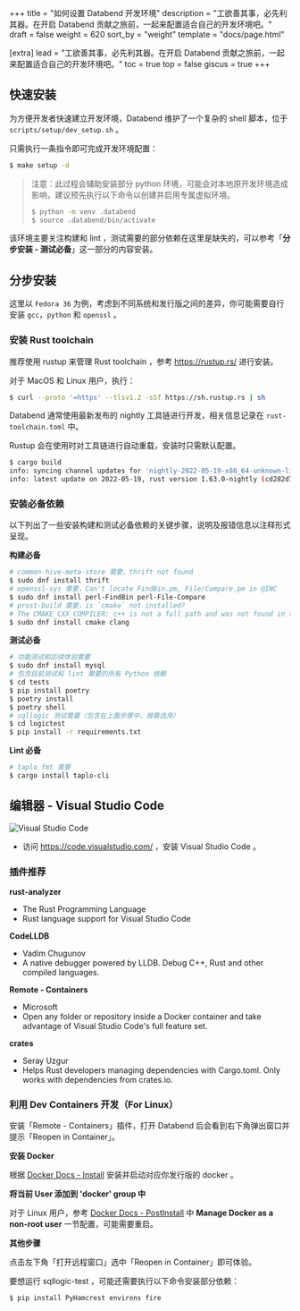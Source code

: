 +++
title = "如何设置 Databend 开发环境"
description = "工欲善其事，必先利其器。在开启 Databend 贡献之旅前，一起来配置适合自己的开发环境吧。"
draft = false
weight = 620
sort_by = "weight"
template = "docs/page.html"

[extra]
lead = "工欲善其事，必先利其器。在开启 Databend 贡献之旅前，一起来配置适合自己的开发环境吧。"
toc = true
top = false
giscus = true
+++

## 快速安装

为方便开发者快速建立开发环境，Databend 维护了一个复杂的 shell 脚本，位于 `scripts/setup/dev_setup.sh` 。

只需执行一条指令即可完成开发环境配置：

```bash
$ make setup -d
```

> 注意：此过程会辅助安装部分 python 环境，可能会对本地原开发环境造成影响，建议预先执行以下命令以创建并启用专属虚拟环境。
> 
> ```bash
> $ python -m venv .databend
> $ source .databend/bin/activate
> ```

该环境主要关注构建和 lint ，测试需要的部分依赖在这里是缺失的，可以参考「**分步安装 - 测试必备**」这一部分的内容安装。

## 分步安装

这里以 `Fedora 36` 为例，考虑到不同系统和发行版之间的差异，你可能需要自行安装 `gcc`，`python` 和 `openssl` 。

### 安装 Rust toolchain

推荐使用 rustup 来管理 Rust toolchain ，参考 <https://rustup.rs/> 进行安装。

对于 MacOS 和 Linux 用户，执行：

```bash
$ curl --proto '=https' --tlsv1.2 -sSf https://sh.rustup.rs | sh
```

Databend 通常使用最新发布的 nightly 工具链进行开发，相关信息记录在 `rust-toolchain.toml` 中。

Rustup 会在使用时对工具链进行自动重载，安装时只需默认配置。

```bash
$ cargo build
info: syncing channel updates for 'nightly-2022-05-19-x86_64-unknown-linux-gnu'
info: latest update on 2022-05-19, rust version 1.63.0-nightly (cd282d7f7 2022-05-18)
```

### 安装必备依赖

以下列出了一些安装构建和测试必备依赖的关键步骤，说明及报错信息以注释形式呈现。

**构建必备**

```bash
# common-hive-meta-store 需要，thrift not found
$ sudo dnf install thrift
# openssl-sys 需要，Can't locate FindBin.pm, File/Compare.pm in @INC
$ sudo dnf install perl-FindBin perl-File-Compare
# prost-build 需要，is `cmake` not installed?
# The CMAKE_CXX_COMPILER: c++ is not a full path and was not found in the PATH.，安装 clang 时也会安装 gcc-c++ 和 llvm
$ sudo dnf install cmake clang
```

**测试必备**

```bash
# 功能测试和后续体验需要
$ sudo dnf install mysql
# 包含目前测试和 lint 需要的所有 Python 依赖
$ cd tests
$ pip install poetry
$ poetry install
$ poetry shell
# sqllogic 测试需要（包含在上面步骤中，按需选用）
$ cd logictest
$ pip install -r requirements.txt
```

**Lint 必备**

```bash
# taplo fmt 需要
$ cargo install taplo-cli
```

## 编辑器 - Visual Studio Code

![Visual Studio Code](https://code.visualstudio.com/assets/home/home-screenshot-linux-lg.png)

- 访问 <https://code.visualstudio.com/> ，安装 Visual Studio Code 。

### 插件推荐

**rust-analyzer**

- The Rust Programming Language
- Rust language support for Visual Studio Code

**CodeLLDB**

- Vadim Chugunov
- A native debugger powered by LLDB. Debug C++, Rust and other compiled languages.

**Remote - Containers**

- Microsoft
- Open any folder or repository inside a Docker container and take advantage of Visual Studio Code's full feature set.

**crates**

- Seray Uzgur
- Helps Rust developers managing dependencies with Cargo.toml. Only works with dependencies from crates.io.

### 利用 Dev Containers 开发（For Linux）

安装「Remote - Containers」插件，打开 Databend 后会看到右下角弹出窗口并提示「Reopen in Container」。

**安装 Docker**

根据 [Docker Docs - Install](https://docs.docker.com/engine/install/#server) 安装并启动对应你发行版的 docker 。

**将当前 User 添加到 'docker' group 中**

对于 Linux 用户，参考  [Docker Docs - PostInstall](https://docs.docker.com/engine/install/linux-postinstall/) 中 **Manage Docker as a non-root user** 一节配置，可能需要重启。

**其他步骤**

点击左下角「打开远程窗口」选中「Reopen in Container」即可体验。

要想运行 sqllogic-test ，可能还需要执行以下命令安装部分依赖：

```
$ pip install PyHamcrest environs fire
```